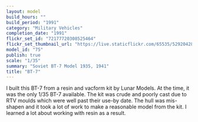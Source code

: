 ```yaml
---
layout: model
build_hours: ""
build_period: "1991"
category: "Military Vehicles"
completion_date: "1991"
flickr_set_id: "72177720308525464"
flickr_set_thumbnail_url: "https://live.staticflickr.com/65535/52920428752_fc84d0f188_m.jpg"
model_id: "75"
publish: true
scale: "1/35"
summary: "Soviet BT-7 Model 1935, 1941"
title: "BT-7"
---
```


I built this BT-7 from a resin and vacform kit by Lunar Models. At the time, it was the only 1/35 BT-7 available. The kit was crude and poorly cast due to RTV moulds which were well past their use-by date. The hull was mis-shapen and it took a lot of work to make a reasonable model from the kit. I learned a lot about working with resin as a result.
